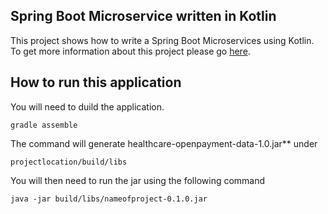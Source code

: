 ## Spring Boot Microservice written in Kotlin  
This project shows how to write a Spring Boot Microservices using Kotlin.  To get more information about this project please go [here](https://medium.com/@erwinalberto/part-1-developing-a-spring-boot-micorservices-using-kotlin-6a20aacbd53e).

## How to run this application

You will need to duild the application.
```
gradle assemble
```
The command will generate healthcare-openpayment-data-1.0.jar** under
```
projectlocation/build/libs
```
You will then need to run the jar using the following command
```
java -jar build/libs/nameofproject-0.1.0.jar
```

